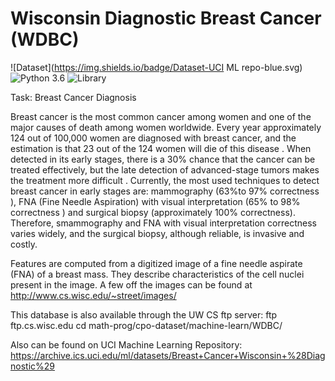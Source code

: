 # Wisconsin Diagnostic Breast Cancer (WDBC)

![Dataset](https://img.shields.io/badge/Dataset-UCI ML repo-blue.svg) ![Python 3.6](https://img.shields.io/badge/Python-3.6-brightgreen.svg) ![Library](https://img.shields.io/badge/Library-sklearn&Xgboost-orange.svg)
 
Task: Breast Cancer Diagnosis

Breast cancer is the most common cancer among women and one of the major causes of death among women worldwide.
Every year approximately 124 out of 100,000 women are diagnosed with breast cancer, and the estimation is that 23
out of the 124 women will die of this disease . When detected in its early stages, there is a 30% chance that the cancer 
can be treated effectively, but the late detection of advanced-stage tumors makes the treatment more difficult .
Currently, the most used techniques to detect breast cancer in early stages are: mammography (63%to 97% correctness ), 
FNA (Fine Needle Aspiration) with visual interpretation (65% to 98% correctness ) and surgical biopsy (approximately 100% correctness). 
Therefore, smammography and FNA with visual interpretation correctness varies widely, and the surgical biopsy, although reliable, is invasive and costly.


Features are computed from a digitized image of a fine needle aspirate (FNA) of a breast mass. They describe characteristics of the cell nuclei present in the image.
A few off the images can be found at http://www.cs.wisc.edu/~street/images/


This database is also available through the UW CS ftp server:
ftp ftp.cs.wisc.edu
cd math-prog/cpo-dataset/machine-learn/WDBC/

Also can be found on UCI Machine Learning Repository: https://archive.ics.uci.edu/ml/datasets/Breast+Cancer+Wisconsin+%28Diagnostic%29

